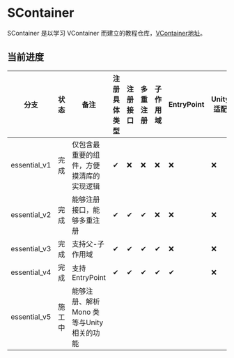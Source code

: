 # SContainer

SContainer 是以学习 VContainer 而建立的教程仓库，[VContainer地址](https://github.com/hadashiA/VContainer)。

## 当前进度

| 分支         | 状态   | 备注                                      | 注册具体类型 | 注册接口 | 多重注册 | 子作用域 | EntryPoint | Unity适配 |
| ------------ | ------ | ----------------------------------------- | ------------ | -------- | -------- | -------- | ---------- | --------- |
| essential_v1 | 完成   | 仅包含最重要的组件，方便摸清库的实现逻辑  | ✔            | ❌        | ❌        | ❌        | ❌          | ❌         |
| essential_v2 | 完成   | 能够注册接口，能够多重注册                | ✔            | ✔        | ✔        | ❌        | ❌          | ❌         |
| essential_v3 | 完成   | 支持父-子作用域                           | ✔            | ✔        | ✔        | ✔        | ❌          | ❌         |
| essential_v4 | 完成   | 支持EntryPoint                            | ✔            | ✔        | ✔        | ✔        | ✔          | ❌         |
| essential_v5 | 施工中 | 能够注册、解析 Mono 类等与Unity相关的功能 |              |          |          |          |            |           |

